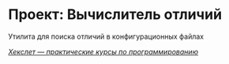 # Проект: Вычислитель отличий

Утилита для поиска отличий в конфигурационных файлах

[*Хекслет — практические курсы по программированию*](https://ru.hexlet.io/pages/about)
